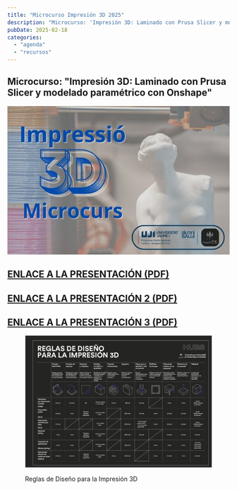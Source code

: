 ```yaml
---
title: "Microcurso Impresión 3D 2025"
description: "Microcurso: 'Impresión 3D: Laminado con Prusa Slicer y modelado paramétrico con Onshape'"
pubDate: 2025-02-18
categories: 
  - "agenda"
  - "recursos"
---
```


## **Microcurso: "Impresión 3D: Laminado con Prusa Slicer y modelado paramétrico con Onshape"**

![](images/Banner600x400px.jpg)

## <a href="https://drive.google.com/uc?export=download&id=1mlRjIqN3Ekz0S_hKNkAyMb6zL-g_hNtw">**ENLACE A LA PRESENTACIÓN (PDF)**</a>

## <a href="https://drive.google.com/uc?export=download&id=1mo-i57dWZJebl93xp9KAShWu8m0BywMb">**ENLACE A LA PRESENTACIÓN 2 (PDF)**</a>

## <a href="https://drive.google.com/uc?export=download&id=1qPdpedg98qHknJdK3PokTFnIpCuVHcyJ">**ENLACE A LA PRESENTACIÓN 3 (PDF)**</a>

<figure>

<a href="https://drive.google.com/file/d/1N0TUSqzN4FDGkwjD574nDcQtc0pWQjzc/view">![](images/TABLA-DE-REGLAS-DEL-DISENO-PARA-IMPRESION-3D-DARK-2.png)</a>

<figcaption>

Reglas de Diseño para la Impresión 3D

</figcaption>

</figure>
